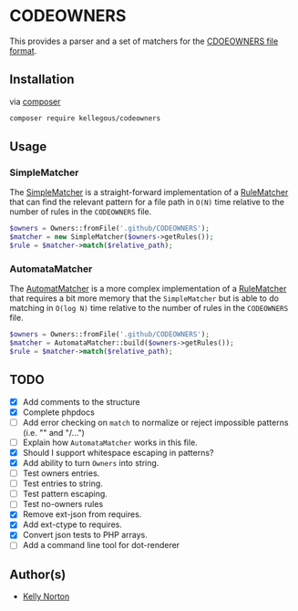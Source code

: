 # CODEOWNERS

This provides a parser and a set of matchers for
the [CDOEOWNERS file format](https://docs.github.com/en/repositories/managing-your-repositorys-settings-and-features/customizing-your-repository/about-code-owners).

## Installation

via [composer](https://getcomposer.org/)

```bash
composer require kellegous/codeowners
```

## Usage

### SimpleMatcher

The [SimpleMatcher](src/SimpleMatcher.php) is a straight-forward implementation of a [RuleMatcher](src/RuleMatcher.php)
that can find the relevant pattern for a file path in `O(N)` time relative to the number of rules in the `CODEOWNERS`
file.

```php
$owners = Owners::fromFile('.github/CODEOWNERS');
$matcher = new SimpleMatcher($owners->getRules());
$rule = $matcher->match($relative_path);
```

### AutomataMatcher

The [AutomatMatcher](src/AutomataMatcher.php) is a more complex implementation of a [RuleMatcher](src/RuleMatcher.php)
that requires a bit more memory that the `SimpleMatcher` but is able to do matching in `O(log N)` time relative to the
number of rules in the `CODEOWNERS` file.

```php
$owners = Owners::fromFile('.github/CODEOWNERS');
$matcher = AutomataMatcher::build($owners->getRules());
$rule = $matcher->match($relative_path);
```

## TODO

- [x] Add comments to the structure
- [x] Complete phpdocs
- [ ] Add error checking on `match` to normalize or reject impossible patterns (i.e. "" and "/...")
- [ ] Explain how `AutomataMatcher` works in this file.
- [x] Should I support whitespace escaping in patterns?
- [x] Add ability to turn `Owners` into string.
- [ ] Test owners entries.
- [ ] Test entries to string.
- [ ] Test pattern escaping.
- [ ] Test no-owners rules
- [x] Remove ext-json from requires.
- [x] Add ext-ctype to requires.
- [x] Convert json tests to PHP arrays.
- [ ] Add a command line tool for dot-renderer

## Author(s)

- [Kelly Norton](https://github.com/kellegous)